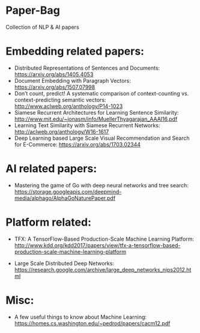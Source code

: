 # Paper-Bag
Collection of NLP & AI papers

# Embedding related papers:
- Distributed Representations of Sentences and Documents: https://arxiv.org/abs/1405.4053
- Document Embedding with Paragraph Vectors: https://arxiv.org/abs/1507.07998
- Don’t count, predict! A systematic comparison of context-counting vs. context-predicting semantic vectors: http://www.aclweb.org/anthology/P14-1023
- Siamese Recurrent Architectures for Learning Sentence Similarity: http://www.mit.edu/~jonasm/info/MuellerThyagarajan_AAAI16.pdf
- Learning Text Similarity with Siamese Recurrent Networks: http://aclweb.org/anthology/W16-1617
- Deep Learning based Large Scale Visual Recommendation and Search for E-Commerce: https://arxiv.org/abs/1703.02344

# AI related papers:
- Mastering the game of Go with deep neural networks and tree search: https://storage.googleapis.com/deepmind-media/alphago/AlphaGoNaturePaper.pdf

# Platform related:
- TFX: A TensorFlow-Based Production-Scale Machine Learning Platform: http://www.kdd.org/kdd2017/papers/view/tfx-a-tensorflow-based-production-scale-machine-learning-platform

- Large Scale Distributed Deep Networks: https://research.google.com/archive/large_deep_networks_nips2012.html

# Misc:
- A few useful things to know about Machine Learning: https://homes.cs.washington.edu/~pedrod/papers/cacm12.pdf

